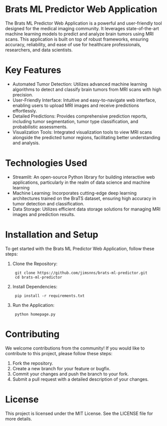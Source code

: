 # Brats ML Predictor Web Application

The Brats ML Predictor Web Application is a powerful and user-friendly tool designed for the medical imaging community. It leverages state-of-the-art machine learning models to predict and analyze brain tumors using MRI scans. This application is built on top of robust frameworks, ensuring accuracy, reliability, and ease of use for healthcare professionals, researchers, and data scientists.

# Key Features

- Automated Tumor Detection: Utilizes advanced machine learning algorithms to detect and classify brain tumors from MRI scans with high precision.
- User-Friendly Interface: Intuitive and easy-to-navigate web interface, enabling users to upload MRI images and receive predictions effortlessly.
- Detailed Predictions: Provides comprehensive prediction reports, including tumor segmentation, tumor type classification, and probabilistic assessments.
- Visualization Tools: Integrated visualization tools to view MRI scans alongside the predicted tumor regions, facilitating better understanding and analysis.

# Technologies Used

- Streamlit: An open-source Python library for building interactive web applications, particularly in the realm of data science and machine learning   
- Machine Learning: Incorporates cutting-edge deep learning architectures trained on the BraTS dataset, ensuring high accuracy in tumor detection and classification.
- Data Storage: Utilizes efficient data storage solutions for managing MRI images and prediction results.

# Installation and Setup

To get started with the Brats ML Predictor Web Application, follow these steps:

1. Clone the Repository:

        git clone https://github.com/jimsnns/brats-ml-predictor.git
        cd brats-ml-predictor

2. Install Dependencies:

        pip install -r requirements.txt

3. Run the Application:

        python homepage.py

  # Contributing

We welcome contributions from the community! If you would like to contribute to this project, please follow these steps:

1. Fork the repository.
2. Create a new branch for your feature or bugfix.
3. Commit your changes and push the branch to your fork.
4. Submit a pull request with a detailed description of your changes.

# License

This project is licensed under the MIT License. See the LICENSE file for more details.
